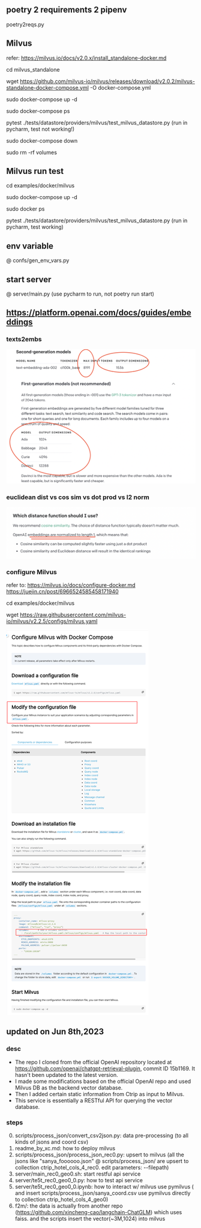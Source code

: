 ## poetry 2 requirements 2 pipenv
poetry2reqs.py

## Milvus
refer: https://milvus.io/docs/v2.0.x/install_standalone-docker.md

cd milvus_standalone

wget https://github.com/milvus-io/milvus/releases/download/v2.0.2/milvus-standalone-docker-compose.yml -O docker-compose.yml

sudo docker-compose up -d

sudo docker-compose ps

pytest ./tests/datastore/providers/milvus/test_milvus_datastore.py (run in pycharm, test not working!)

sudo docker-compose down

sudo rm -rf  volumes

## Milvus run test
cd examples/docker/milvus

sudo docker-compose up -d

sudo docker ps

pytest ./tests/datastore/providers/milvus/test_milvus_datastore.py (run in pycharm, test working)

## env variable
@ confs/gen_env_vars.py

## start server
@ server/main.py (use pycharm to run, not poetry run start)

## https://platform.openai.com/docs/guides/embeddings


### texts2embs
![](pics/embeding_output_dim_size.png)

### euclidean dist vs cos sim vs dot prod vs l2 norm
![](pics/l2_vs_cosine.png)





### configure Milvus
refer to: https://milvus.io/docs/configure-docker.md
https://juejin.cn/post/6966524585458171940


cd examples/docker/milvus

wget https://raw.githubusercontent.com/milvus-io/milvus/v2.2.5/configs/milvus.yaml

![](pics/Configure-Milvus-with-Docker-Compose-Milvus-documentation.png)



## updated on Jun 8th,2023
### desc
- The repo I cloned from the official OpenAI repository located at https://github.com/openai/chatgpt-retrieval-plugin, commit ID 15b1169. It hasn't been updated to the latest version.
- I made some modifications based on the official OpenAI repo and used Milvus DB as the backend vector database.
- Then I added certain static information from Ctrip as input to Milvus.
- This service is essentially a RESTful API for querying the vector database.
### steps
0. scripts/process_json/convert_csv2json.py: data pre-processing (to all kinds of jsons and coord csv)
1. readme_by_xc.md: how to deploy milvus
2. scripts/process_json/process_json_rec0.py: upsert to milvus (all the jsons like "sanya_foooooo.json" @ scripts/process_json/ are upsert to collection ctrip_hotel_cols_4_rec0. edit parameters: --filepath)
3. server/main_rec0_geo0.sh: start restful api service
4. server/te5t_rec0_geo0_0.py: how to test api service
5. server/te5t_rec0_geo0_0.ipynb: how to interact w/ milvus use pymilvus ( and insert scripts/process_json/sanya_coord.csv use pymilvus directly to collection ctrip_hotel_cols_4_geo0)
6. f2m/: the data is actually from another repo (https://github.com/xincheng-cao/langchain-ChatGLM) which uses faiss. and the scripts insert the vector(~3M,1024) into milvus

